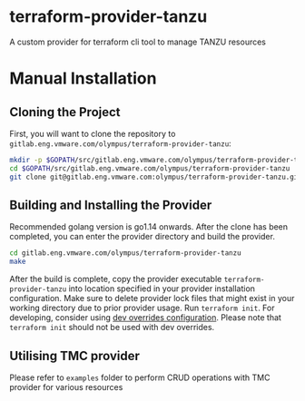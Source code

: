 # terraform-provider-tanzu

A custom provider for terraform cli tool to manage TANZU resources

# Manual Installation

## Cloning the Project

First, you will want to clone the repository to
`gitlab.eng.vmware.com/olympus/terraform-provider-tanzu`:

```sh
mkdir -p $GOPATH/src/gitlab.eng.vmware.com/olympus/terraform-provider-tanzu
cd $GOPATH/src/gitlab.eng.vmware.com/olympus/terraform-provider-tanzu
git clone git@gitlab.eng.vmware.com:olympus/terraform-provider-tanzu.git
```

## Building and Installing the Provider

Recommended golang version is go1.14 onwards.
After the clone has been completed, you can enter the provider directory and build the provider.

```sh
cd gitlab.eng.vmware.com/olympus/terraform-provider-tanzu
make
```

After the build is complete, copy the provider executable `terraform-provider-tanzu` into location specified in your provider installation configuration. Make sure to delete provider lock files that might exist in your working directory due to prior provider usage. Run `terraform init`.
For developing, consider using [dev overrides configuration][dev-overrides]. Please note that `terraform init` should not be used with dev overrides.

[dev-overrides]: https://www.terraform.io/docs/cli/config/config-file.html#development-overrides-for-provider-developers

## Utilising TMC provider

Please refer to `examples` folder to perform CRUD operations with TMC provider for various resources
